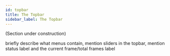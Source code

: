 ```yaml
---
id: topbar
title: The Topbar
sidebar_label: The Topbar
---
```


(Section under construction)

briefly describe what menus contain, mention sliders in the topbar, mention status label and the current frame/total frames label